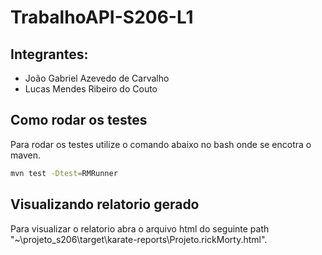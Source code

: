 # TrabalhoAPI-S206-L1

## Integrantes:
  - João Gabriel Azevedo de Carvalho
  - Lucas Mendes Ribeiro do Couto
## Como rodar os testes
Para rodar os testes utilize o comando abaixo no bash onde se encotra o maven.
```bash
mvn test -Dtest=RMRunner
```
## Visualizando relatorio gerado
Para visualizar o relatorio abra o arquivo html do seguinte path "~\projeto_s206\target\karate-reports\Projeto.rickMorty.html".
